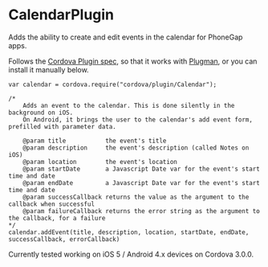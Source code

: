 CalendarPlugin
==============

Adds the ability to create and edit events in the calendar for PhoneGap apps.

Follows the [Cordova Plugin spec](http://cordova.apache.org/docs/en/3.0.0/plugin_ref_spec.md), so that it works with [Plugman](https://github.com/apache/cordova-plugman), or you can install it manually below.

    var calendar = cordova.require("cordova/plugin/Calendar");
    
    /*
        Adds an event to the calendar. This is done silently in the background on iOS.
        On Android, it brings the user to the calendar's add event form, prefilled with parameter data.
         
        @param title           the event's title
        @param description     the event's description (called Notes on iOS)
        @param location        the event's location
        @param startDate       a Javascript Date var for the event's start time and date
        @param endDate         a Javascript Date var for the event's start time and date
        @param successCallback returns the value as the argument to the callback when successful
        @param failureCallback returns the error string as the argument to the callback, for a failure
    */
    calendar.addEvent(title, description, location, startDate, endDate, successCallback, errorCallback)

Currently tested working on iOS 5 / Android 4.x devices on Cordova 3.0.0.
